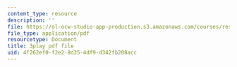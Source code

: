 ```yaml
---
content_type: resource
description: ''
file: https://ol-ocw-studio-app-production.s3.amazonaws.com/courses/res-ec-001-exploring-fairness-in-machine-learning-for-international-development-spring-2020/4f262ef0f2e28d354df9d342fb208acc_hvcYz4yzS0w.pdf
file_type: application/pdf
resourcetype: Document
title: 3play pdf file
uid: 4f262ef0-f2e2-8d35-4df9-d342fb208acc
---
```

